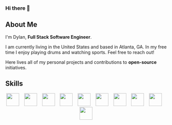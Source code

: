 ### Hi there 👋

## About Me

I'm Dylan, <strong>Full Stack Software Engineer</strong>. 

I am currently living in the United States and based in Atlanta, GA.
In my free time I enjoy playing drums and watching sports. Feel free to reach out!

Here lives all of my personal projects and contributions to <strong>open-source</strong> initiatives.

## Skills
<div align="center">
<img width="40" height="40" ng-src="https://cdn.jsdelivr.net/gh/devicons/devicon/icons/html5/html5-original-wordmark.svg" src="https://cdn.jsdelivr.net/gh/devicons/devicon/icons/html5/html5-original-wordmark.svg">&nbsp;&nbsp;&nbsp;
<img width="40" height="40" ng-src="https://cdn.jsdelivr.net/gh/devicons/devicon/icons/css3/css3-original-wordmark.svg" src="https://cdn.jsdelivr.net/gh/devicons/devicon/icons/css3/css3-original-wordmark.svg">&nbsp;&nbsp;&nbsp;
<img width="40" height="40" ng-src="https://cdn.jsdelivr.net/gh/devicons/devicon/icons/bootstrap/bootstrap-original.svg" src="https://cdn.jsdelivr.net/gh/devicons/devicon/icons/bootstrap/bootstrap-original.svg">&nbsp;&nbsp;&nbsp;
<img width="40" height="40" ng-src="https://cdn.jsdelivr.net/gh/devicons/devicon/icons/angularjs/angularjs-original.svg" src="https://cdn.jsdelivr.net/gh/devicons/devicon/icons/angularjs/angularjs-original.svg">&nbsp;&nbsp;&nbsp;
<img width="40" height="40" width="40" height="40" ng-src="https://cdn.jsdelivr.net/gh/devicons/devicon/icons/javascript/javascript-original.svg" src="https://cdn.jsdelivr.net/gh/devicons/devicon/icons/javascript/javascript-original.svg">&nbsp;&nbsp;&nbsp;
<img width="40" height="40" ng-src="https://cdn.jsdelivr.net/gh/devicons/devicon/icons/typescript/typescript-original.svg" src="https://cdn.jsdelivr.net/gh/devicons/devicon/icons/typescript/typescript-original.svg">&nbsp;&nbsp;&nbsp;
<img width="40" height="40" ng-src="https://cdn.jsdelivr.net/gh/devicons/devicon/icons/csharp/csharp-original.svg" src="https://cdn.jsdelivr.net/gh/devicons/devicon/icons/csharp/csharp-original.svg">&nbsp;&nbsp;&nbsp;
<img width="40" height="40" ng-src="https://cdn.jsdelivr.net/gh/devicons/devicon/icons/dotnetcore/dotnetcore-original.svg" src="https://cdn.jsdelivr.net/gh/devicons/devicon/icons/dotnetcore/dotnetcore-original.svg">&nbsp;&nbsp;&nbsp;
<img width="40" height="40" ng-src="https://cdn.jsdelivr.net/gh/devicons/devicon/icons/linux/linux-original.svg" src="https://cdn.jsdelivr.net/gh/devicons/devicon/icons/linux/linux-original.svg">&nbsp;&nbsp;&nbsp;
<img width="40" height="40" ng-src="https://cdn.jsdelivr.net/gh/devicons/devicon/icons/git/git-original-wordmark.svg" src="https://cdn.jsdelivr.net/gh/devicons/devicon/icons/git/git-original-wordmark.svg">
</div>

<!--
**dylansyoung/dylansyoung** is a ✨ _special_ ✨ repository because its `README.md` (this file) appears on your GitHub profile.

Here are some ideas to get you started:

- 🔭 I’m currently working on ...
- 🌱 I’m currently learning ...
- 👯 I’m looking to collaborate on ...
- 🤔 I’m looking for help with ...
- 💬 Ask me about ...
- 📫 How to reach me: ...
- 😄 Pronouns: ...
- ⚡ Fun fact: ...
-->
